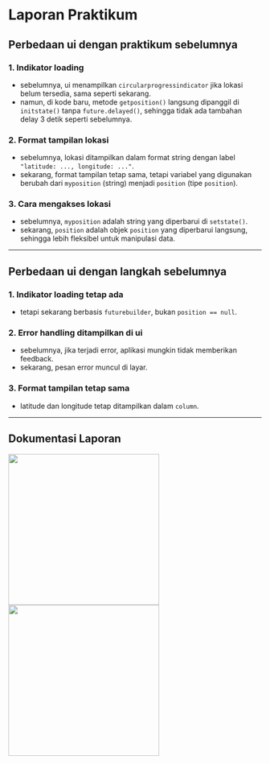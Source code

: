 # Laporan Praktikum

## Perbedaan ui dengan praktikum sebelumnya

### 1. Indikator loading
- sebelumnya, ui menampilkan `circularprogressindicator` jika lokasi belum tersedia, sama seperti sekarang.  
- namun, di kode baru, metode `getposition()` langsung dipanggil di `initstate()` tanpa `future.delayed()`, sehingga tidak ada tambahan delay 3 detik seperti sebelumnya.  

### 2. Format tampilan lokasi
- sebelumnya, lokasi ditampilkan dalam format string dengan label `"latitude: ..., longitude: ..."`.  
- sekarang, format tampilan tetap sama, tetapi variabel yang digunakan berubah dari `myposition` (string) menjadi `position` (tipe `position`).  

### 3. Cara mengakses lokasi
- sebelumnya, `myposition` adalah string yang diperbarui di `setstate()`.  
- sekarang, `position` adalah objek `position` yang diperbarui langsung, sehingga lebih fleksibel untuk manipulasi data.  

---

## Perbedaan ui dengan langkah sebelumnya

### 1. Indikator loading tetap ada
- tetapi sekarang berbasis `futurebuilder`, bukan `position == null`.  

### 2. Error handling ditampilkan di ui
- sebelumnya, jika terjadi error, aplikasi mungkin tidak memberikan feedback.  
- sekarang, pesan error muncul di layar.  

### 3. Format tampilan tetap sama
- latitude dan longitude tetap ditampilkan dalam `column`.  

---

## Dokumentasi Laporan
<img src= "https://github.com/user-attachments/assets/e341151c-8ca8-48a2-b672-39ed051b2ea9" width="300">
<img src= "https://github.com/user-attachments/assets/e341151c-8ca8-48a2-b672-39ed051b2ea9" width="300">
